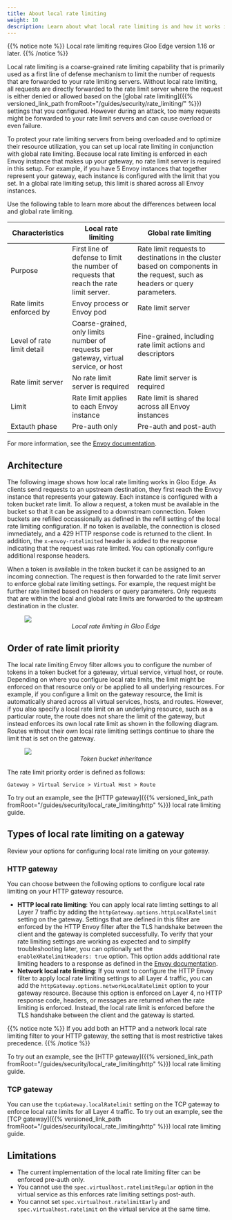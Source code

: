 ```yaml
---
title: About local rate limiting
weight: 10
description: Learn about what local rate limiting is and how it works in Gloo Edge.
---
```


{{% notice note %}}
Local rate limiting requires Gloo Edge version 1.16 or later. 
{{% /notice %}}

Local rate limiting is a coarse-grained rate limiting capability that is primarily used as a first line of defense mechanism to limit the number of requests that are forwarded to your rate limiting servers. Without local rate limiting, all requests are directly forwarded to the rate limit server where the request is either denied or allowed based on the [global rate limiting]({{% versioned_link_path fromRoot="/guides/security/rate_limiting/" %}}) settings that you configured. However during an attack, too many requests might be forwarded to your rate limit servers and can cause overload or even failure.

To protect your rate limiting servers from being overloaded and to optimize their resource utilization, you can set up local rate limiting in conjunction with global rate limiting. Because local rate limiting is enforced in each Envoy instance that makes up your gateway, no rate limit server is required in this setup. For example, if you have 5 Envoy instances that together represent your gateway, each instance is configured with the limit that you set. In a global rate limiting setup, this limit is shared across all Envoy instances. 

Use the following table to learn more about the differences between local and global rate limiting. 

| Characteristics | Local rate limiting | Global rate limiting | 
| -- | -- | -- | 
| Purpose | First line of defense to limit the number of requests that reach the rate limit server.| Rate limit requests to destinations in the cluster based on components in the request, such as headers or query parameters.  | 
| Rate limits enforced by | Envoy process or Envoy pod | Rate limit server |
| Level of rate limit detail | Coarse-grained, only limits number of requests per gateway, virtual service, or host | Fine-grained, including rate limit actions and descriptors | 
| Rate limit server | No rate limit server is required | Rate limit server is required | 
| Limit | Rate limit applies to each Envoy instance | Rate limit is shared across all Envoy instances | 
| Extauth phase | Pre-auth only | Pre-auth and post-auth |

For more information, see the [Envoy documentation](https://www.envoyproxy.io/docs/envoy/latest/configuration/http/http_filters/local_rate_limit_filter). 

## Architecture

The following image shows how local rate limiting works in Gloo Edge. As clients send requests to an upstream destination, they first reach the Envoy instance that represents your gateway. Each instance is configured with a token bucket rate limit. To allow a request, a token must be available in the bucket so that it can be assigned to a downstream connection. Token buckets are refilled occassionally as defined in the refill setting of the local rate limiting configuration.  If no token is available, the connection is closed immediately, and a 429 HTTP response code is returned to the client. In addition, the `x-envoy-ratelimited` header is added to the response indicating that the request was rate limited. You can optionally configure additional response headers. 

When a token is available in the token bucket it can be assigned to an incoming connection. The request is then forwarded to the rate limit server to enforce global rate limiting settings. For example, the request might be further rate limited based on headers or query parameters. Only requests that are within the local and global rate limits are forwarded to the upstream destination in the cluster. 

<figure><img src="{{% versioned_link_path fromRoot="/img/local-rate-limiting.svg" %}}"/>
<figcaption style="text-align:center;font-style:italic">Local rate limiting in Gloo Edge</figcaption></figure>

## Order of rate limit priority

The local rate limiting Envoy filter allows you to configure the number of tokens in a token bucket for a gateway, virtual service, virtual host, or route. Depending on where you configure local rate limits, the limit might be enforced on that resource only or be applied to all underlying resources. For example, if you configure a limit on the gateway resource, the limit is automatically shared across all virtual services, hosts, and routes. However, if you also specify a local rate limit on an underlying resource, such as a particular route, the route does not share the limit of the gateway, but instead enforces its own local rate limit as shown in the following diagram. Routes without their own local rate limiting settings continue to share the limit that is set on the gateway. 

<figure><img src="{{% versioned_link_path fromRoot="/img/local-rl-tokens.svg" %}}"/>
<figcaption style="text-align:center;font-style:italic">Token bucket inheritance</figcaption></figure>

The rate limit priority order is defined as follows: 

`Gateway > Virtual Service > Virtual Host > Route`

To try out an example, see the [HTTP gateway]({{% versioned_link_path fromRoot="/guides/security/local_rate_limiting/http" %}}) local rate limiting guide. 

## Types of local rate limiting on a gateway

Review your options for configuring local rate limiting on your gateway. 

### HTTP gateway

You can choose between the following options to configure local rate limiting on your HTTP gateway resource. 

- **HTTP local rate limiting**: You can apply local rate limting settings to all Layer 7 traffic by adding the `httpGateway.options.httpLocalRatelimit` setting on the gateway. Settings that are defined in this filter are enforced by the HTTP Envoy filter after the TLS handshake between the client and the gateway is completed successfully. To verify that your rate limiting settings are working as expected and to simplify troubleshooting later, you can optionally set the `enableXRatelimitHeaders: true` option. This option adds additional rate limiting headers to a response as defined in the [Envoy documentation](https://www.envoyproxy.io/docs/envoy/latest/api-v3/extensions/common/ratelimit/v3/ratelimit.proto#envoy-v3-api-enum-extensions-common-ratelimit-v3-xratelimitheadersrfcversion). 
- **Network local rate limiting**: If you want to configure the HTTP Envoy filter to apply local rate limiting settings to all Layer 4 traffic, you can add the `httpGateway.options.networkLocalRatelimit` option to your gateway resource. Because this option is enforced on Layer 4, no HTTP response code, headers, or messages are returned when the rate limiting is enforced. Instead, the local rate limit is enforced before the TLS handshake between the client and the gateway is started. 

{{% notice note %}}
If you add both an HTTP and a network local rate limiting filter to your HTTP gateway, the setting that is most restrictive takes precedence. 
{{% /notice %}}

To try out an example, see the [HTTP gateway]({{% versioned_link_path fromRoot="/guides/security/local_rate_limiting/http" %}}) local rate limiting guide. 

### TCP gateway

You can use the `tcpGateway.localRatelimit` setting on the TCP gateway to enforce local rate limits for all Layer 4 traffic. To try out an example, see the [TCP gateway]({{% versioned_link_path fromRoot="/guides/security/local_rate_limiting/http" %}}) local rate limiting guide. 


## Limitations

- The current implementation of the local rate limiting filter can be enforced pre-auth only.
- You cannot use the `spec.virtualhost.ratelimitRegular` option in the virtual service as this enforces rate limiting settings post-auth. 
- You cannot set `spec.virtualhost.ratelimitEarly` and `spec.virtualhost.ratelimit` on the virtual service at the same time. 